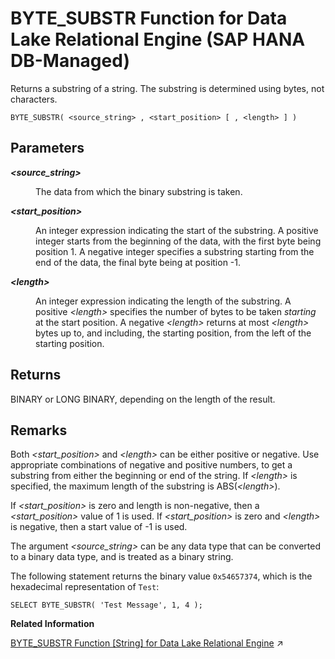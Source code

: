 <!-- loioe7559cd08946434ba594a85bc232958e -->

# BYTE\_SUBSTR Function for Data Lake Relational Engine \(SAP HANA DB-Managed\)

Returns a substring of a string. The substring is determined using bytes, not characters.



```
BYTE_SUBSTR( <source_string> , <start_position> [ , <length> ] )
```



<a name="loioe7559cd08946434ba594a85bc232958e__section_um5_kcl_srb"/>

## Parameters


<dl>
<dt><b>

 *<source\_string\>* 

</b></dt>
<dd>

The data from which the binary substring is taken.



</dd><dt><b>

 *<start\_position\>* 

</b></dt>
<dd>

An integer expression indicating the start of the substring. A positive integer starts from the beginning of the data, with the first byte being position 1. A negative integer specifies a substring starting from the end of the data, the final byte being at position -1.



</dd><dt><b>

 *<length\>* 

</b></dt>
<dd>

An integer expression indicating the length of the substring. A positive *<length\>* specifies the number of bytes to be taken *starting* at the start position. A negative *<length\>* returns at most *<length\>* bytes up to, and including, the starting position, from the left of the starting position.



</dd>
</dl>



<a name="loioe7559cd08946434ba594a85bc232958e__section_fph_lcl_srb"/>

## Returns

BINARY or LONG BINARY, depending on the length of the result.



<a name="loioe7559cd08946434ba594a85bc232958e__section_u2r_lcl_srb"/>

## Remarks

Both *<start\_position\>* and *<length\>* can be either positive or negative. Use appropriate combinations of negative and positive numbers, to get a substring from either the beginning or end of the string. If *<length\>* is specified, the maximum length of the substring is ABS\(*<length\>*\).

If *<start\_position\>* is zero and length is non-negative, then a *<start\_position\>* value of 1 is used. If *<start\_position\>* is zero and *<length\>* is negative, then a start value of -1 is used.

The argument *<source\_string\>* can be any data type that can be converted to a binary data type, and is treated as a binary string.



The following statement returns the binary value `0x54657374`, which is the hexadecimal representation of `Test`:

```
SELECT BYTE_SUBSTR( 'Test Message', 1, 4 );
```

**Related Information**  


[BYTE_SUBSTR Function [String] for Data Lake Relational Engine](https://help.sap.com/viewer/19b3964099384f178ad08f2d348232a9/2023_1_QRC/en-US/81f42f4e6ce21014ab50bd987169f496.html "Returns a substring of a string. The substring is determined using bytes, not characters.") :arrow_upper_right:

